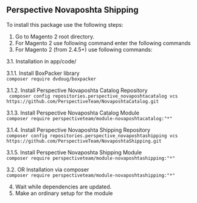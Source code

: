 ## Perspective Novaposhta Shipping

To install this package use the following steps:

1. Go to Magento 2 root directory.
2. For Magento 2 use following command enter the following commands
3. For Magento 2  (from 2.4.5+) use following commands:

3.1. Installation in app/code/  

3.1.1. Install BoxPacker library  
        ```
        composer require dvdoug/boxpacker
        ```  

3.1.2. Install Perspective Novaposhta Catalog Repository  
        ``` 
        composer config repositories.perspective_novaposhtacatalog vcs https://github.com/PerspectiveTeam/NovaposhtaCatalog.git
        ```  

3.1.3. Install Perspective Novaposhta Catalog Module  
        ```
        composer require perspectiveteam/module-novaposhtacatalog:"*"  
        ```  

3.1.4. Install Perspective Novaposhta Shipping Repository  
        ```
        composer config repositories.perspective_novaposhtashipping vcs https://github.com/PerspectiveTeam/NovaposhtaShipping.git
        ```  

3.1.5. Install Perspective Novaposhta Shipping Module  
        ```
        composer require perspectiveteam/module-novaposhtashipping:"*"  
        ```  

3.2. OR Installation via composer  
        ```
        composer require perspectiveteam/module-novaposhtashipping:"*"  
        ```  

4. Wait while dependencies are updated.
5. Make an ordinary setup for the module

